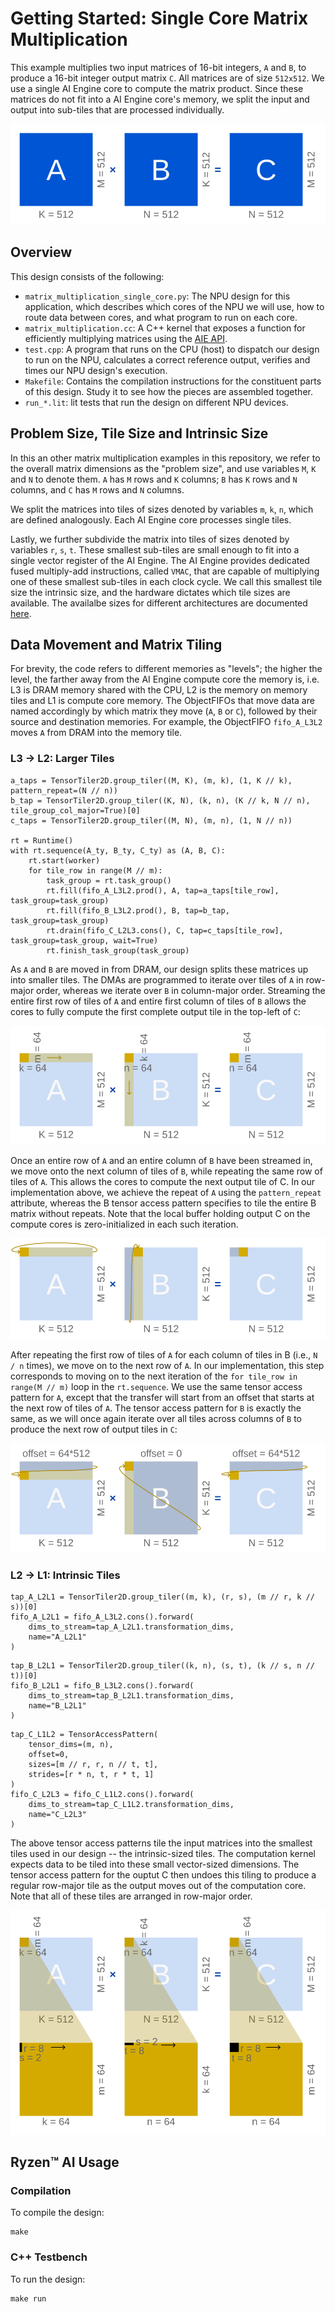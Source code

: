 # Getting Started: Single Core Matrix Multiplication

This example multiplies two input matrices of 16-bit integers, `A` and `B`, to 
produce a 16-bit integer output matrix `C`. All matrices are of size `512x512`.
We use a single AI Engine core to compute the matrix product. Since these
matrices do not fit into a AI Engine core's memory, we split the input and
output into sub-tiles that are processed individually.

![Matrix Multiplication AxB = C](diagrams/matmul.svg)

## Overview

This design consists of the following:

* `matrix_multiplication_single_core.py`: The NPU design for this application,
  which describes which cores of the NPU we will use, how to route data between
  cores, and what program to run on each core.
* `matrix_multiplication.cc`: A C++ kernel that exposes a function for 
  efficiently multiplying matrices using the 
  [AIE API](https://xilinx.github.io/aie_api/index.html).
* `test.cpp`: A program that runs on the CPU (host) to dispatch our design to 
  run on the NPU, calculates a correct reference output, verifies and times
  our NPU design's execution.
* `Makefile`: Contains the compilation instructions for the constituent
  parts of this design. Study it to see how the pieces are assembled together.
* `run_*.lit`: lit tests that run the design on different NPU devices.

## Problem Size, Tile Size and Intrinsic Size

In this an other matrix multiplication examples in this repository, we refer
to the overall matrix dimensions as the "problem size", and use variables `M`,
`K` and `N` to denote them. `A` has `M` rows and `K` columns; `B` has `K` rows
and `N` columns, and `C` has `M` rows and `N` columns.

We split the matrices into tiles of sizes denoted by variables  `m`, `k`, `n`,
which are defined analogously. Each AI Engine core processes single tiles.

Lastly, we further subdivide the matrix into tiles of sizes denoted by
variables `r`, `s`, `t`. These smallest sub-tiles are small enough to fit into
a single vector register of the AI Engine. The AI Engine provides dedicated
fused multiply-add instructions, called `VMAC`, that are capable of multiplying
one of these smallest sub-tiles in each clock cycle. We call this smallest tile
size the intrinsic size, and the hardware dictates which tile sizes are
available. The availalbe sizes for different architectures are documented 
[here](https://xilinx.github.io/aie_api/group__group__mmul.html).

## Data Movement and Matrix Tiling

For brevity, the code refers to different memories as "levels"; the higher
the level, the farther away from the AI Engine compute core the memory is, i.e.
L3 is DRAM memory shared with the CPU, L2 is the memory on memory tiles and
L1 is compute core memory. The ObjectFIFOs that move data are named accordingly
by which matrix they move (`A`, `B` or `C`), followed by their source and
destination memories. For example, the ObjectFIFO `fifo_A_L3L2` moves `A` from 
DRAM into the memory tile.

### L3 &rightarrow; L2: Larger Tiles

```
a_taps = TensorTiler2D.group_tiler((M, K), (m, k), (1, K // k), pattern_repeat=(N // n))
b_tap = TensorTiler2D.group_tiler((K, N), (k, n), (K // k, N // n), tile_group_col_major=True)[0]
c_taps = TensorTiler2D.group_tiler((M, N), (m, n), (1, N // n))

rt = Runtime()
with rt.sequence(A_ty, B_ty, C_ty) as (A, B, C):
    rt.start(worker)
    for tile_row in range(M // m):
        task_group = rt.task_group()
        rt.fill(fifo_A_L3L2.prod(), A, tap=a_taps[tile_row], task_group=task_group)
        rt.fill(fifo_B_L3L2.prod(), B, tap=b_tap, task_group=task_group)
        rt.drain(fifo_C_L2L3.cons(), C, tap=c_taps[tile_row], task_group=task_group, wait=True)
        rt.finish_task_group(task_group)
```

As `A` and `B` are moved in from DRAM, our design splits these matrices up into
smaller tiles. The DMAs are programmed to iterate over tiles of `A` in
row-major order, whereas we iterate over `B` in column-major order. Streaming 
the entire first row of tiles of `A` and entire first column of tiles of `B` 
allows the cores to fully compute the first complete output tile in the
top-left of `C`:

![A, B and C matrices are tiled from 512x512 to 64x64. First row of tiles of A and first column of tiles of C is accessed, to produce one output tile in the top-left of C.](./diagrams/matmul_l3l2_1.svg)

Once an entire row of `A` and an entire column of `B` have been streamed in, 
we move onto the next column of tiles of `B`, while repeating the same row of
tiles of `A`. This allows the cores to compute the next output tile of C. In
our implementation above, we achieve the repeat of `A` using the 
`pattern_repeat` attribute, whereas the B tensor access pattern specifies to
tile the entire B matrix without repeats.  Note that the local buffer holding 
output C on the compute cores is zero-initialized in each such iteration.

![To produce the next output tile, the same row of tiles of A is repeated, and the next column of tiles of B is accessed.](./diagrams/matmul_l3l2_2.svg)

After repeating the first row of tiles of `A` for each column of tiles in B
(i.e., `N / n` times), we move on to the next row of `A`. In our 
implementation, this step corresponds to moving on to the next iteration of
the `for tile_row in range(M // m)` loop in the `rt.sequence`. We use the same
tensor access pattern for `A`, except that the transfer will start from an
offset that starts at the next row of tiles of `A`. The tensor access pattern
for `B` is exactly the same, as we will once again iterate over all tiles
across columns of `B` to produce the next row of output tiles in `C`:

![After producing one row of output tiles in C, the process is repeated, but with an offset into the A matrix to produce the next row of output tiles.](./diagrams/matmul_l3l2_3.svg)

### L2 &rightarrow; L1: Intrinsic Tiles

```
tap_A_L2L1 = TensorTiler2D.group_tiler((m, k), (r, s), (m // r, k // s))[0]
fifo_A_L2L1 = fifo_A_L3L2.cons().forward(
    dims_to_stream=tap_A_L2L1.transformation_dims, 
    name="A_L2L1"
)
```
```
tap_B_L2L1 = TensorTiler2D.group_tiler((k, n), (s, t), (k // s, n // t))[0]
fifo_B_L2L1 = fifo_B_L3L2.cons().forward(
    dims_to_stream=tap_B_L2L1.transformation_dims, 
    name="B_L2L1"
)
```
```
tap_C_L1L2 = TensorAccessPattern(
    tensor_dims=(m, n),
    offset=0,
    sizes=[m // r, r, n // t, t],
    strides=[r * n, t, r * t, 1]
)
fifo_C_L2L3 = fifo_C_L1L2.cons().forward(
    dims_to_stream=tap_C_L1L2.transformation_dims, 
    name="C_L2L3"
)
```

The above tensor access patterns tile the input matrices into the smallest
tiles used in our design -- the intrinsic-sized tiles. The computation kernel
expects data to be tiled into these small vector-sized dimensions. The
tensor access pattern for the ouptut C then undoes this tiling to produce a 
regular row-major tile as the output moves out of the computation core.
Note that all of these tiles are arranged in row-major order.

![The 64x64 tiles of A, B and C, are tiled into tiles of size 8x2, 2x8 and 8x8, respectively, to allow processing using the VMAC intrinsics.](./diagrams/matmul_l2l1.svg)

## Ryzen™ AI Usage

### Compilation

To compile the design:

```shell
make
```

### C++ Testbench

To run the design:

```shell
make run
```
